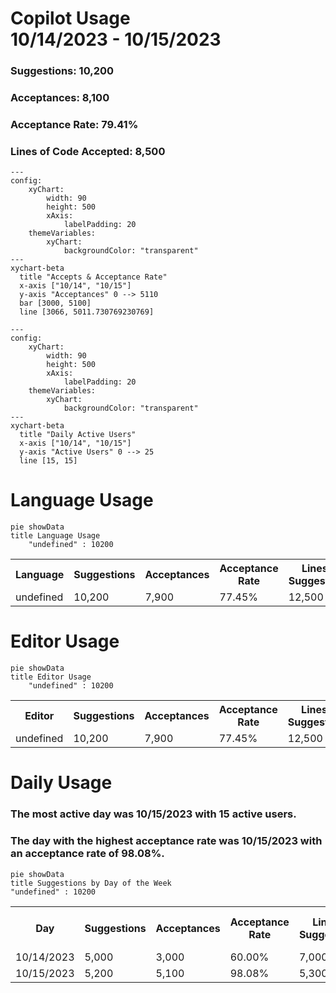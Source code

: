<h1>Copilot Usage<br>10/14/2023 - 10/15/2023</h1>
<h3>Suggestions: 10,200</h3>
<h3>Acceptances: 8,100</h3>
<h3>Acceptance Rate: 79.41%</h3>
<h3>Lines of Code Accepted: 8,500</h3>

```mermaid
---
config:
    xyChart:
        width: 90
        height: 500
        xAxis:
            labelPadding: 20
    themeVariables:
        xyChart:
            backgroundColor: "transparent"
---
xychart-beta
  title "Accepts & Acceptance Rate"
  x-axis ["10/14", "10/15"]
  y-axis "Acceptances" 0 --> 5110
  bar [3000, 5100]
  line [3066, 5011.730769230769]
```

```mermaid
---
config:
    xyChart:
        width: 90
        height: 500
        xAxis:
            labelPadding: 20
    themeVariables:
        xyChart:
            backgroundColor: "transparent"
---
xychart-beta
  title "Daily Active Users"
  x-axis ["10/14", "10/15"]
  y-axis "Active Users" 0 --> 25
  line [15, 15]
```
<h1>Language Usage</h1>

```mermaid
pie showData
title Language Usage
    "undefined" : 10200
```
<table><tr><th>Language</th><th>Suggestions</th><th>Acceptances</th><th>Acceptance Rate</th><th>Lines Suggested</th><th>Lines Accepted</th><th>Active Users</th></tr><tr><td>undefined</td><td>10,200</td><td>7,900</td><td>77.45%</td><td>12,500</td><td>8,700</td><td>30</td></tr></table>
<h1>Editor Usage</h1>

```mermaid
pie showData
title Editor Usage
    "undefined" : 10200
```
<table><tr><th>Editor</th><th>Suggestions</th><th>Acceptances</th><th>Acceptance Rate</th><th>Lines Suggested</th><th>Lines Accepted</th><th>Active Users</th></tr><tr><td>undefined</td><td>10,200</td><td>7,900</td><td>77.45%</td><td>12,500</td><td>8,700</td><td>30</td></tr></table>
<h1>Daily Usage</h1>
<h3>The most active day was 10/15/2023 with 15 active users.</h3>
<h3>The day with the highest acceptance rate was 10/15/2023 with an acceptance rate of 98.08%.</h3>

```mermaid
pie showData
title Suggestions by Day of the Week
"undefined" : 10200
```
<table><tr><th>Day</th><th>Suggestions</th><th>Acceptances</th><th>Acceptance Rate</th><th>Lines Suggested</th><th>Lines Accepted</th><th>Active Users</th><th>Chat Acceptances</th><th>Chat Turns</th><th>Active Chat Users</th></tr><tr><td>10/14/2023</td><td>5,000</td><td>3,000</td><td>60.00%</td><td>7,000</td><td>3,500</td><td>15</td><td>45</td><td>350</td><td>8</td></tr><tr><td>10/15/2023</td><td>5,200</td><td>5,100</td><td>98.08%</td><td>5,300</td><td>5,000</td><td>15</td><td>57</td><td>455</td><td>12</td></tr></table>

